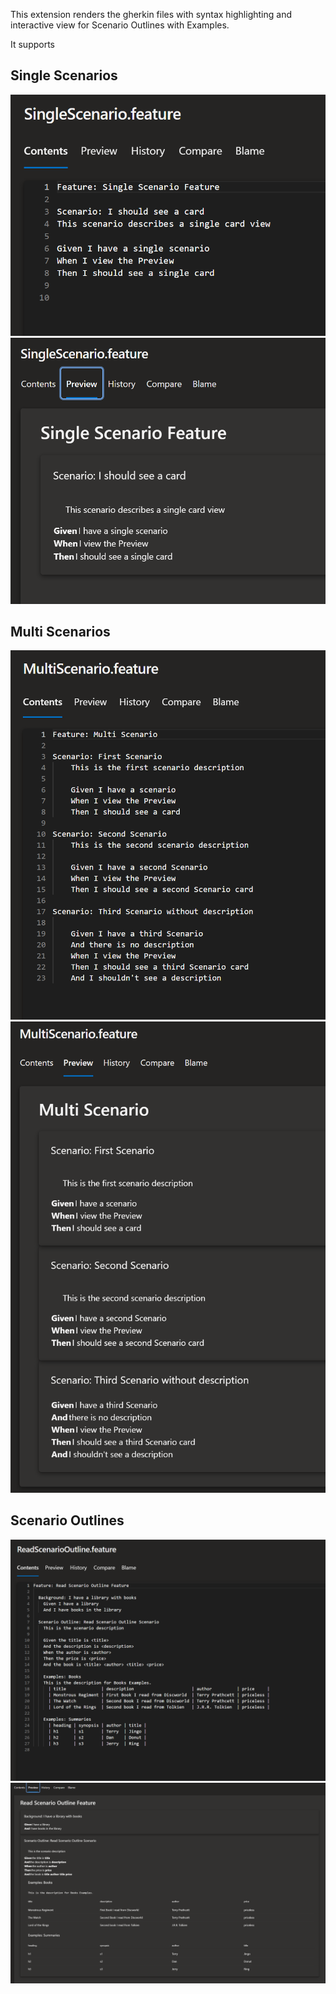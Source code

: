 This extension renders the gherkin files with syntax highlighting and interactive view for Scenario Outlines with Examples.

It supports 

## Single Scenarios
![singleScenario](screenshots/contentSimpleScenario.png)
![singleScenarioPreview](screenshots/previewSimpleScenario.png)

## Multi Scenarios
![multiScenario](screenshots/contentMultiScenario.png)
![multiScenarioPreview](screenshots/previewMultiScenario.png)

## Scenario Outlines
![Scenario Outline](screenshots/contentScenarioOutline.png)
![Scenario Outline Preview](screenshots/previewScenarioOutline.png)